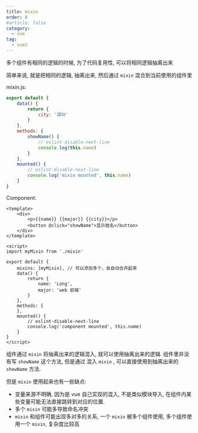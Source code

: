 ```yaml
---
title: mixin
order: 8
#article: false
category:
  - vue
tag:
  - vue2
---
```


多个组件有相同的逻辑的时候, 为了代码复用性, 可以将相同逻辑抽离出来

简单来说, 就是把相同的逻辑, 抽离出来, 然后通过 `mixin` 混合到当前使用的组件里

mixin.js:

```javascript
export default {
    data() {
        return {
            city: '深圳'
        }
    },
    methods: {
        showName() {
            // eslint-disable-next-line
            console.log(this.name)
        }
    },
    mounted() {
        // eslint-disable-next-line
        console.log('mixin mounted', this.name)
    }
}
```

Component: 

```vue
<template>
    <div>
        <p>{{name}} {{major}} {{city}}</p>
        <button @click="showName">显示姓名</button>
    </div>
</template>

<script>
import myMixin from './mixin'

export default {
    mixins: [myMixin], // 可以添加多个，会自动合并起来
    data() {
        return {
            name: 'Long',
            major: 'web 前端'
        }
    },
    methods: {
    },
    mounted() {
        // eslint-disable-next-line
        console.log('component mounted', this.name)
    }
}
</script>
```

组件通过 `mixin` 将抽离出来的逻辑混入, 就可以使用抽离出来的逻辑. 组件里并没有写 `showName` 这个方法, 但是通过
混入 `mixin` , 可以直接使用到抽离出来的 `showName` 方法.

但是 `mixin` 使用起来也有一些缺点:

- 变量来源不明确, 因为是 vue 自己实现的混入, 不是类似模块导入, 在组件内某些变量可能无法直接跳转到对应的位置.
- 多个 `mixin` 可能多导致命名冲突
- `mixin` 和组件可能出现多对多的关系, 一个 `mixin` 被多个组件使用, 多个组件使用一个 `mixin`, 复杂度比较高
